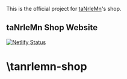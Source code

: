 This is the official project for [taNrleMn](https:/tanrlemn.xyz/)'s shop.

## taNrleMn Shop Website

[![Netlify Status](https://api.netlify.com/api/v1/badges/610cb147-5375-42e6-bade-1fd72443519c/deploy-status)](https://app.netlify.com/sites/yourhead/deploys)

# \tanrlemn-shop
